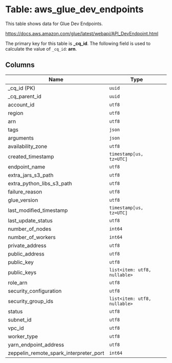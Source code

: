 # Table: aws_glue_dev_endpoints

This table shows data for Glue Dev Endpoints.

https://docs.aws.amazon.com/glue/latest/webapi/API_DevEndpoint.html

The primary key for this table is **_cq_id**.
The following field is used to calculate the value of `_cq_id`: **arn**.

## Columns

| Name          | Type          |
| ------------- | ------------- |
|_cq_id (PK)|`uuid`|
|_cq_parent_id|`uuid`|
|account_id|`utf8`|
|region|`utf8`|
|arn|`utf8`|
|tags|`json`|
|arguments|`json`|
|availability_zone|`utf8`|
|created_timestamp|`timestamp[us, tz=UTC]`|
|endpoint_name|`utf8`|
|extra_jars_s3_path|`utf8`|
|extra_python_libs_s3_path|`utf8`|
|failure_reason|`utf8`|
|glue_version|`utf8`|
|last_modified_timestamp|`timestamp[us, tz=UTC]`|
|last_update_status|`utf8`|
|number_of_nodes|`int64`|
|number_of_workers|`int64`|
|private_address|`utf8`|
|public_address|`utf8`|
|public_key|`utf8`|
|public_keys|`list<item: utf8, nullable>`|
|role_arn|`utf8`|
|security_configuration|`utf8`|
|security_group_ids|`list<item: utf8, nullable>`|
|status|`utf8`|
|subnet_id|`utf8`|
|vpc_id|`utf8`|
|worker_type|`utf8`|
|yarn_endpoint_address|`utf8`|
|zeppelin_remote_spark_interpreter_port|`int64`|